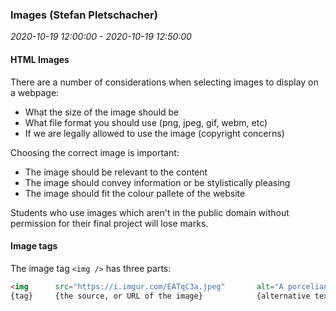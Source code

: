 ### Images (Stefan Pletschacher)

_2020-10-19 12:00:00 - 2020-10-19 12:50:00_

#### HTML Images

There are a number of considerations when selecting images to display on a webpage:

* What the size of the image should be
* What file format you should use (png, jpeg, gif, webm, etc)
* If we are legally allowed to use the image (copyright concerns)

Choosing the correct image is important:

* The image should be relevant to the content
* The image should convey information or be stylistically pleasing
* The image should fit the colour pallete of the website

Students who use images which aren't in the public domain without permission for their final project will lose marks.

#### Image tags

The image tag `<img />` has three parts:

```html
<img      src="https://i.imgur.com/EATqC3a.jpeg"       alt="A porcelian fox"                 title="By L. Smorgon" />
{tag}     {the source, or URL of the image}            {alternative text for screen readers} {extra information}
```

